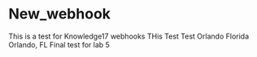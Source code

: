 # New_webhook
This is a test for Knowledge17 webhooks
THis Test Test
Orlando Florida
Orlando, FL
Final test for lab 5
